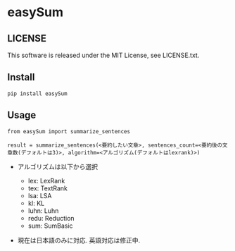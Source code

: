 # easySum
## LICENSE
This software is released under the MIT License, see LICENSE.txt.

## Install
```
pip install easySum
```

## Usage
```
from easySum import summarize_sentences

result = summarize_sentences(<要約したい文章>, sentences_count=<要約後の文章数(デフォルトは3)>, algorithm=<アルゴリズム(デフォルトはlexrank)>)

```
- アルゴリズムは以下から選択
  -  lex: LexRank
  -  tex: TextRank
  -  lsa: LSA
  -  kl: KL
  -  luhn: Luhn
  -  redu: Reduction
  -  sum: SumBasic

- 現在は日本語のみに対応. 英語対応は修正中.
